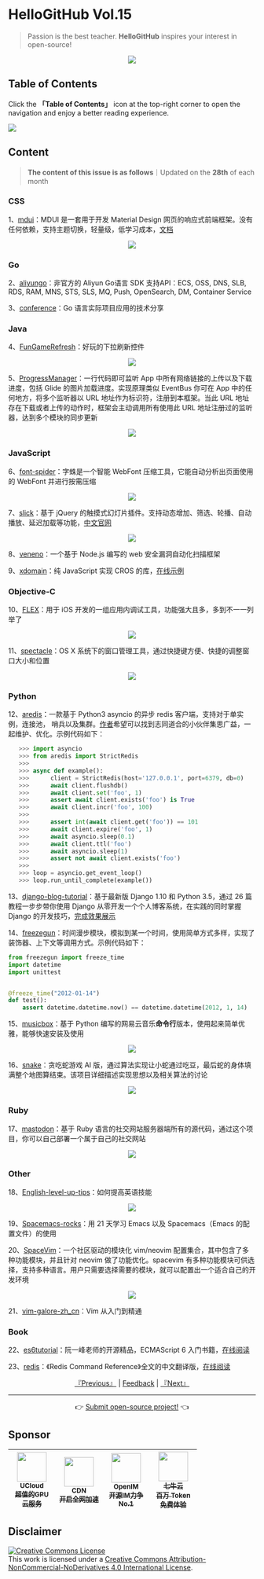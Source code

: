 # HelloGitHub Vol.15
> Passion is the best teacher. **HelloGitHub** inspires your interest in open-source!
<p align="center">
    <img src='https://raw.githubusercontent.com/521xueweihan/img_logo/master/logo/cover.jpg' style="max-width:100%;"></img>
</p>

## Table of Contents

Click the **「Table of Contents」** icon at the top-right corner to open the navigation and enjoy a better reading experience.

![](https://raw.githubusercontent.com/521xueweihan/img_logo/master/logo/catalog.png)

## Content
> **The content of this issue is as follows**｜Updated on the **28th** of each month

### CSS
1、[mdui](https://hellogithub.com/en/periodical/statistics/click?target=https://github.com/zdhxiong/mdui)：MDUI 是一套用于开发 Material Design 网页的响应式前端框架。没有任何依赖，支持主题切换，轻量级，低学习成本，[文档](https://www.mdui.org/docs)


<p align="center"><img src='https://raw.githubusercontent.com/521xueweihan/img/master/hellogithub/15/63088743.png' style="max-width:80%; max-height=80%;"></img></p>

### Go
2、[aliyungo](https://hellogithub.com/en/periodical/statistics/click?target=https://github.com/denverdino/aliyungo)：非官方的 Aliyun Go语言 SDK 支持API：ECS, OSS, DNS, SLB, RDS, RAM, MNS, STS, SLS, MQ, Push, OpenSearch, DM, Container Service


3、[conference](https://hellogithub.com/en/periodical/statistics/click?target=https://github.com/gopherchina/conference)：Go 语言实际项目应用的技术分享


### Java
4、[FunGameRefresh](https://hellogithub.com/en/periodical/statistics/click?target=https://github.com/Hitomis/FunGameRefresh)：好玩的下拉刷新控件


<p align="center"><img src='https://raw.githubusercontent.com/521xueweihan/img/master/hellogithub/15/52857175.gif' style="max-width:80%; max-height=80%;"></img></p>

5、[ProgressManager](https://hellogithub.com/en/periodical/statistics/click?target=https://github.com/JessYanCoding/ProgressManager)：一行代码即可监听 App 中所有网络链接的上传以及下载进度，包括 Glide 的图片加载进度。实现原理类似 EventBus 你可在 App 中的任何地方，将多个监听器以 URL 地址作为标识符，注册到本框架。当此 URL 地址存在下载或者上传的动作时，框架会主动调用所有使用此 URL 地址注册过的监听器，达到多个模块的同步更新


<p align="center"><img src='https://raw.githubusercontent.com/521xueweihan/img/master/hellogithub/15/93503295.gif' style="max-width:80%; max-height=80%;"></img></p>

### JavaScript
6、[font-spider](https://hellogithub.com/en/periodical/statistics/click?target=https://github.com/aui/font-spider)：字蛛是一个智能 WebFont 压缩工具，它能自动分析出页面使用的 WebFont 并进行按需压缩


<p align="center"><img src='https://raw.githubusercontent.com/521xueweihan/img/master/hellogithub/15/27417231.png' style="max-width:80%; max-height=80%;"></img></p>

7、[slick](https://hellogithub.com/en/periodical/statistics/click?target=https://github.com/kenwheeler/slick)：基于 jQuery 的触摸式幻灯片插件。支持动态增加、筛选、轮播、自动播放、延迟加载等功能，[中文官网](https://www.slickjs.cn/)


<p align="center"><img src='https://raw.githubusercontent.com/521xueweihan/img/master/hellogithub/15/18049133.png' style="max-width:80%; max-height=80%;"></img></p>

8、[veneno](https://hellogithub.com/en/periodical/statistics/click?target=https://github.com/zhuyingda/veneno)：一个基于 Node.js 编写的 web 安全漏洞自动化扫描框架


9、[xdomain](https://hellogithub.com/en/periodical/statistics/click?target=https://github.com/jpillora/xdomain)：纯 JavaScript 实现 CROS 的库，[在线示例](http://jpillora.com/xdomain/)


### Objective-C
10、[FLEX](https://hellogithub.com/en/periodical/statistics/click?target=https://github.com/FLEXTool/FLEX)：用于 iOS 开发的一组应用内调试工具，功能强大且多，多到不一一列举了



<p align="center"><img src='https://raw.githubusercontent.com/521xueweihan/img/master/hellogithub/15/20277829.gif' style="max-width:80%; max-height=80%;"></img></p>

11、[spectacle](https://hellogithub.com/en/periodical/statistics/click?target=https://github.com/eczarny/spectacle)：OS X 系统下的窗口管理工具，通过快捷键方便、快捷的调整窗口大小和位置


<p align="center"><img src='https://raw.githubusercontent.com/521xueweihan/img/master/hellogithub/15/768345.jpg' style="max-width:80%; max-height=80%;"></img></p>

### Python
12、[aredis](https://hellogithub.com/en/periodical/statistics/click?target=https://github.com/NoneGG/aredis)：一款基于 Python3 asyncio 的异步 redis 客户端，支持对于单实例，连接池， 哨兵以及集群。[作者](https://github.com/NoneGG)希望可以找到志同道合的小伙伴集思广益，一起维护、优化。示例代码如下：
```Python
   >>> import asyncio
   >>> from aredis import StrictRedis
   >>>
   >>> async def example():
   >>>      client = StrictRedis(host='127.0.0.1', port=6379, db=0)
   >>>      await client.flushdb()
   >>>      await client.set('foo', 1)
   >>>      assert await client.exists('foo') is True
   >>>      await client.incr('foo', 100)
   >>>
   >>>      assert int(await client.get('foo')) == 101
   >>>      await client.expire('foo', 1)
   >>>      await asyncio.sleep(0.1)
   >>>      await client.ttl('foo')
   >>>      await asyncio.sleep(1)
   >>>      assert not await client.exists('foo')
   >>>
   >>> loop = asyncio.get_event_loop()
   >>> loop.run_until_complete(example())
```


13、[django-blog-tutorial](https://hellogithub.com/en/periodical/statistics/click?target=https://github.com/jukanntenn/django-blog-tutorial)：基于最新版 Django 1.10 和 Python 3.5，通过 26 篇教程一步步带你使用 Django 从零开发一个个人博客系统，在实践的同时掌握 Django 的开发技巧，[完成效果展示](http://demo.zmrenwu.com/)


14、[freezegun](https://hellogithub.com/en/periodical/statistics/click?target=https://github.com/spulec/freezegun)：时间漫步模块，模拟到某一个时间，使用简单方式多样，实现了装饰器、上下文等调用方式。示例代码如下：
```python
from freezegun import freeze_time
import datetime
import unittest


@freeze_time("2012-01-14")
def test():
    assert datetime.datetime.now() == datetime.datetime(2012, 1, 14)

```


15、[musicbox](https://hellogithub.com/en/periodical/statistics/click?target=https://github.com/darknessomi/musicbox)：基于 Python 编写的网易云音乐**命令行**版本，使用起来简单优雅，能够快速安装及使用


<p align="center"><img src='https://raw.githubusercontent.com/521xueweihan/img/master/hellogithub/15/22628919.gif' style="max-width:80%; max-height=80%;"></img></p>

16、[snake](https://hellogithub.com/en/periodical/statistics/click?target=https://github.com/chuyangliu/snake)：贪吃蛇游戏 AI 版，通过算法实现让小蛇通过吃豆，最后蛇的身体填满整个地图算结束。该项目详细描述实现思想以及相关算法的讨论


<p align="center"><img src='https://raw.githubusercontent.com/521xueweihan/img/master/hellogithub/15/61924149.gif' style="max-width:80%; max-height=80%;"></img></p>

### Ruby
17、[mastodon](https://hellogithub.com/en/periodical/statistics/click?target=https://github.com/mastodon/mastodon)：基于 Ruby 语言的社交网站服务器端所有的源代码，通过这个项目，你可以自己部署一个属于自己的社交网站


<p align="center"><img src='https://raw.githubusercontent.com/521xueweihan/img/master/hellogithub/15/52281283.jpeg' style="max-width:80%; max-height=80%;"></img></p>

### Other
18、[English-level-up-tips](https://hellogithub.com/en/periodical/statistics/click?target=https://github.com/byoungd/English-level-up-tips)：如何提高英语技能


<p align="center"><img src='https://raw.githubusercontent.com/521xueweihan/img/master/hellogithub/15/92807616.png' style="max-width:80%; max-height=80%;"></img></p>

19、[Spacemacs-rocks](https://hellogithub.com/en/periodical/statistics/click?target=https://github.com/emacs-china/Spacemacs-rocks)：用 21 天学习 Emacs 以及 Spacemacs（Emacs 的配置文件）的使用


20、[SpaceVim](https://hellogithub.com/en/periodical/statistics/click?target=https://github.com/wsdjeg/SpaceVim)：一个社区驱动的模块化 vim/neovim 配置集合，其中包含了多种功能模块，并且针对 neovim 做了功能优化。spacevim 有多种功能模块可供选择，支持多种语言。用户只需要选择需要的模块，就可以配置出一个适合自己的开发环境


<p align="center"><img src='https://raw.githubusercontent.com/521xueweihan/img/master/hellogithub/15/77358263.png' style="max-width:80%; max-height=80%;"></img></p>

21、[vim-galore-zh_cn](https://hellogithub.com/en/periodical/statistics/click?target=https://github.com/wsdjeg/vim-galore-zh_cn)：Vim 从入门到精通


### Book
22、[es6tutorial](https://hellogithub.com/en/periodical/statistics/click?target=https://github.com/ruanyf/es6tutorial)：阮一峰老师的开源精品，ECMAScript 6 入门书籍，[在线阅读](http://es6.ruanyifeng.com/)




23、[redis](https://hellogithub.com/en/periodical/statistics/click?target=https://github.com/huangzworks/redis)：《Redis Command Reference》全文的中文翻译版，[在线阅读](http://redisdoc.com/)





<p align="center">
    <a href="https://github.com/521xueweihan/HelloGitHub/blob/master/content/en/HelloGitHub14.md">『Previous』</a> | <a href='https://github.com/521xueweihan/HelloGitHub/issues/899'>Feedback</a> | <a href="https://github.com/521xueweihan/HelloGitHub/blob/master/content/en/HelloGitHub16.md">『Next』</a>
</p>

---
<p align="center">
    👉 <a href='https://hellogithub.com/en/periodical'>Submit open-source project!</a> 👈<br>
</p>

## Sponsor


<table>
  <thead>
    <tr>
      <th align="center" style="width: 80px;">
        <a href="https://www.compshare.cn/?utm_term=logo&utm_campaign=hellogithub&utm_source=otherdsp&utm_medium=display&ytag=logo_hellogithub_otherdsp_display">          <img src="https://raw.githubusercontent.com/521xueweihan/img_logo/master/logo/ucloud.png" width="60px"><br>
          <sub>UCloud</sub><br>
          <sub>超值的GPU云服务</sub>
        </a>
      </th>
      <th align="center" style="width: 80px;">
        <a href="https://www.upyun.com/?from=hellogithub">
          <img src="https://raw.githubusercontent.com/521xueweihan/img_logo/master/logo/upyun.png" width="60px"><br>
          <sub>CDN</sub><br>
          <sub>开启全网加速</sub>
        </a>
      </th>
      <th align="center" style="width: 80px;">
        <a href="https://github.com/OpenIMSDK/Open-IM-Server">
          <img src="https://raw.githubusercontent.com/521xueweihan/img_logo/master/logo/im.png" width="60px"><br>
          <sub>OpenIM</sub><br>
          <sub>开源IM力争No.1</sub>
        </a>
      </th>
      <th align="center" style="width: 80px;">
        <a href="https://www.qiniu.com/products/ai-token-api?utm_source=hello">
          <img src="https://raw.githubusercontent.com/521xueweihan/img_logo/master/logo/qiniu.jpg" width="60px"><br>
          <sub>七牛云</sub><br>
          <sub>百万 Token 免费体验</sub>
        </a>
      </th>
    </tr>
  </thead>
</table>


## Disclaimer
<a rel="license" href="https://creativecommons.org/licenses/by-nc-nd/4.0/"><img alt="Creative Commons License" style="border-width: 0" src="https://licensebuttons.net/l/by-nc-nd/4.0/88x31.png"></a><br>
This work is licensed under a <a rel="license" href="https://creativecommons.org/licenses/by-nc-nd/4.0/">Creative Commons Attribution-NonCommercial-NoDerivatives 4.0 International License</a>.
